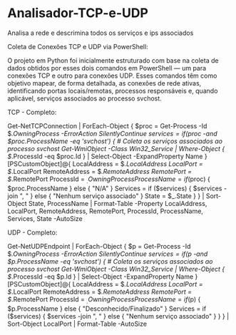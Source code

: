 # Analisador-TCP-e-UDP
Analisa a rede e descrimina todos os serviços e ips associados

Coleta de Conexões TCP e UDP via PowerShell:

O projeto em Python foi inicialmente estruturado com base na coleta de dados obtidos por esses dois comandos em PowerShell — um para conexões TCP e outro para conexões UDP. Esses comandos têm como objetivo mapear, de forma detalhada, as conexões de rede ativas, identificando portas locais/remotas, processos responsáveis e, quando aplicável, serviços associados ao processo svchost.


TCP - Completo:

Get-NetTCPConnection | ForEach-Object {
    $proc = Get-Process -Id $_.OwningProcess -ErrorAction SilentlyContinue
    $services = if ($proc -and $proc.ProcessName -eq 'svchost') {
        # Coleta os serviços associados ao processo svchost
        Get-WmiObject -Class Win32_Service | Where-Object { $_.ProcessId -eq $proc.Id } | Select-Object -ExpandProperty Name
    }
    [PSCustomObject]@{
        LocalAddress  = $_.LocalAddress
        LocalPort     = $_.LocalPort
        RemoteAddress = $_.RemoteAddress
        RemotePort    = $_.RemotePort
        ProcessId     = $_.OwningProcess
        ProcessName   = if ($proc) { $proc.ProcessName } else { "N/A" }
        Services      = if ($services) { $services -join ", " } else { "Nenhum serviço associado" }
        State         = $_.State
    }
} | Sort-Object State, ProcessName | Format-Table -Property LocalAddress, LocalPort, RemoteAddress, RemotePort, ProcessId, ProcessName, Services, State -AutoSize


UDP - Completo:

Get-NetUDPEndpoint | ForEach-Object {
    $p = Get-Process -Id $_.OwningProcess -ErrorAction SilentlyContinue
    $services = if ($p -and $p.ProcessName -eq 'svchost') {
        # Coleta os serviços associados ao processo svchost
        Get-WmiObject -Class Win32_Service | Where-Object { $_.ProcessId -eq $p.Id } | Select-Object -ExpandProperty Name
    }
    [PSCustomObject]@{
        LocalAddress   = $_.LocalAddress
        LocalPort      = $_.LocalPort
        RemoteAddress  = $_.RemoteAddress
        RemotePort     = $_.RemotePort
        ProcessId      = $_.OwningProcess
        ProcessName    = if ($p) { $p.ProcessName } else { "Desconhecido/Finalizado" }
        Services       = if ($services) { $services -join ", " } else { "Nenhum serviço associado" }
    }
} | Sort-Object LocalPort | Format-Table -AutoSize
